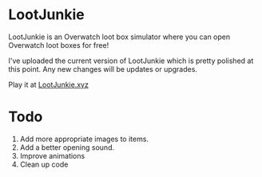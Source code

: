 # LootJunkie
LootJunkie is an Overwatch loot box simulator where you can open Overwatch loot boxes for free!

I've uploaded the current version of LootJunkie which is pretty polished at this point. Any new changes will be updates or upgrades.

Play it at [LootJunkie.xyz](https://matoululu.github.io/LootJunkie/)

# Todo
1. Add more appropriate images to items.
2. Add a better opening sound.
3. Improve animations
4. Clean up code
